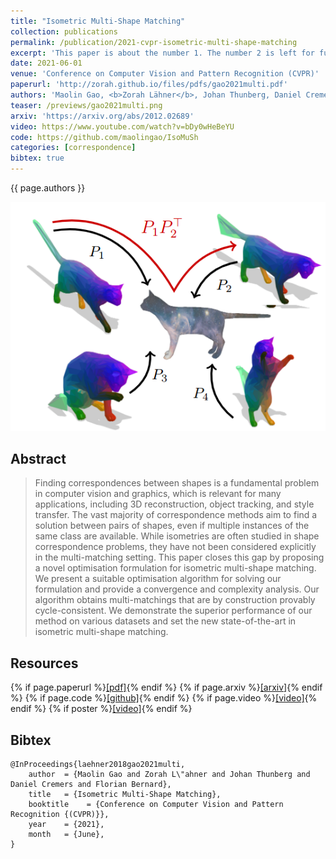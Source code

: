 ```yaml
---
title: "Isometric Multi-Shape Matching"
collection: publications
permalink: /publication/2021-cvpr-isometric-multi-shape-matching
excerpt: 'This paper is about the number 1. The number 2 is left for future work.'
date: 2021-06-01
venue: 'Conference on Computer Vision and Pattern Recognition (CVPR)'
paperurl: 'http://zorah.github.io/files/pdfs/gao2021multi.pdf'
authors: 'Maolin Gao, <b>Zorah Lähner</b>, Johan Thunberg, Daniel Cremers, Florian Bernard'
teaser: /previews/gao2021multi.png
arxiv: 'https://arxiv.org/abs/2012.02689'
video: https://www.youtube.com/watch?v=bDy0wHeBeYU
code: https://github.com/maolingao/IsoMuSh
categories: [correspondence]
bibtex: true
---
```


{{ page.authors }}

<img class="pub_teaser" src="../images/previews/gao2021multi.png" alt="Teaser Image" title="teaser" />

## Abstract

> Finding correspondences between shapes is a fundamental problem in computer vision and graphics, which is relevant for many applications, including 3D reconstruction, object tracking, and style transfer. The vast majority of correspondence methods aim to find a solution between pairs of shapes, even if multiple instances of the same class are available. While isometries are often studied in shape correspondence problems, they have not been considered explicitly in the multi-matching setting. This paper closes this gap by proposing a novel optimisation formulation for isometric multi-shape matching. We present a suitable optimisation algorithm for solving our formulation and provide a convergence and complexity analysis. Our algorithm obtains multi-matchings that are by construction provably cycle-consistent. We demonstrate the superior performance of our method on various datasets and set the new state-of-the-art in isometric multi-shape matching.

## Resources

{% if page.paperurl %}<a href=" {{ page.paperurl }} ">[pdf]</a>{% endif %} {% if page.arxiv %}<a href=" {{ page.arxiv }} ">[arxiv]</a>{% endif %} {% if page.code %}<a href=" {{ page.code }} ">[github]</a>{% endif %} {% if page.video %}<a href=" {{ page.video }} ">[video]</a>{% endif %} {% if poster %}<a href=" {{ page.poster }} ">[video]</a>{% endif %}


## Bibtex

    @InProceedings{laehner2018gao2021multi,
        author 	= {Maolin Gao and Zorah L\"ahner and Johan Thunberg and Daniel Cremers and Florian Bernard},
        title 	= {Isometric Multi-Shape Matching},
        booktitle    = {Conference on Computer Vision and Pattern Recognition {(CVPR)}},
        year 	= {2021},
        month 	= {June},
    }
